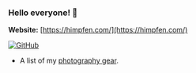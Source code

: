 ### Hello everyone! 👋

**Website:** [https://himpfen.com/](https://himpfen.com/)

[![GitHub](https://static.buyacoffee.net/badges/buyacoffee-flat.svg)](https://buyacoffee.net/brandon)

* A list of my [photography gear](https://bhpv.tiny.us/gear).
